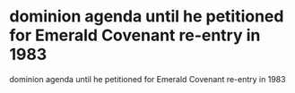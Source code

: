 # dominion agenda until he petitioned for Emerald Covenant re-entry in 1983

dominion agenda until he petitioned for Emerald Covenant re-entry in 1983